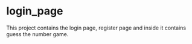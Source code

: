 # login_page
This project contains the login page, register page and inside it contains guess the number game.
